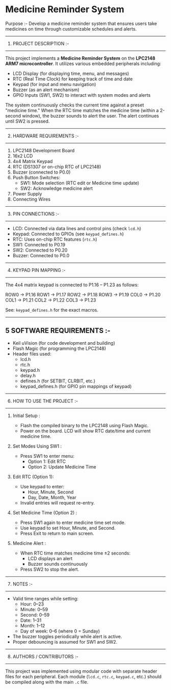 # Medicine Reminder System
Purpose :-  Develop a medicine reminder system that ensures users take medicines on time through customizable  schedules and alerts. 

-------------------------------------------------------------------------------------
1. PROJECT DESCRIPTION :-
-------------------------------------------------------------------------------------
This project implements a **Medicine Reminder System** on the **LPC2148 ARM7 
microcontroller**. It utilizes various embedded peripherals including:

- LCD Display (for displaying time, menu, and messages)
- RTC (Real Time Clock) for keeping track of time and date
- Keypad (for input and menu navigation)
- Buzzer (as an alert mechanism)
- GPIO Inputs (SW1, SW2) to interact with system modes and alerts

The system continuously checks the current time against a preset "medicine time."
When the RTC time matches the medicine time (within a 2-second window), the
buzzer sounds to alert the user. The alert continues until SW2 is pressed.

--------------------------------------------------------------------------------------
2. HARDWARE REQUIREMENTS :-
--------------------------------------------------------------------------------------
1. LPC2148 Development Board
2. 16x2 LCD
3. 4x4 Matrix Keypad
4. RTC (DS1307 or on-chip RTC of LPC2148)
5. Buzzer (connected to P0.0)
6. Push Button Switches:
   - SW1: Mode selection (RTC edit or Medicine time update)
   - SW2: Acknowledge medicine alert
7. Power Supply
8. Connecting Wires

-------------------------------------------------------------------------------------
3. PIN CONNECTIONS :-
-------------------------------------------------------------------------------------
- LCD: Connected via data lines and control pins (check `lcd.h`)
- Keypad: Connected to GPIOs (see `keypad_defines.h`)
- RTC: Uses on-chip RTC features (`rtc.h`)
- SW1: Connected to P0.19
- SW2: Connected to P0.20
- Buzzer: Connected to P0.0

-------------------------------------------------------------------------------------
4. KEYPAD PIN MAPPING :-
-------------------------------------------------------------------------------------
The 4x4 matrix keypad is connected to P1.16 – P1.23 as follows:

  ROW0 -> P1.16
  ROW1 -> P1.17
  ROW2 -> P1.18
  ROW3 -> P1.19
  COL0 -> P1.20
  COL1 -> P1.21
  COL2 -> P1.22
  COL3 -> P1.23

See: `keypad_defines.h` for the exact macros.

--------------------------------------------------------------------------------------
5 SOFTWARE REQUIREMENTS :-
--------------------------------------------------------------------------------------
- Keil uVision (for code development and building)
- Flash Magic (for programming the LPC2148)
- Header files used:
  - lcd.h
  - rtc.h
  - keypad.h
  - delay.h
  - defines.h (for SETBIT, CLRBIT, etc.)
  - keypad_defines.h (for GPIO pin mappings of keypad)

----------------------------------------------------------------------------------------
6. HOW TO USE THE PROJECT :-
----------------------------------------------------------------------------------------
1. Initial Setup :
   - Flash the compiled binary to the LPC2148 using Flash Magic.
   - Power on the board. LCD will show RTC date/time and current medicine time.

2. Set Modes Using SW1 :
   - Press SW1 to enter menu:
     - Option 1: Edit RTC
     - Option 2: Update Medicine Time

3. Edit RTC (Option 1):
   - Use keypad to enter:
     - Hour, Minute, Second
     - Day, Date, Month, Year
   - Invalid entries will request re-entry.

4. Set Medicine Time (Option 2) :
   - Press SW1 again to enter medicine time set mode.
   - Use keypad to set Hour, Minute, and Second.
   - Press Exit to return to main screen.

5. Medicine Alert :
   - When RTC time matches medicine time ±2 seconds:
     - LCD displays an alert
     - Buzzer sounds continuously
   - Press SW2 to stop the alert.

----------------------------------------------------------------------------------
7. NOTES :-
----------------------------------------------------------------------------------
- Valid time ranges while setting:
  - Hour: 0–23
  - Minute: 0–59
  - Second: 0–59
  - Date: 1–31
  - Month: 1–12
  - Day of week: 0–6 (where 0 = Sunday)
- The buzzer toggles periodically while alert is active.
- Proper debouncing is assumed for SW1 and SW2.

------------------------------------------------------------------------------------
8. AUTHORS / CONTRIBUTORS :-
------------------------------------------------------------------------------------
This project was implemented using modular code with separate header files for
each peripheral. Each module (`lcd.c`, `rtc.c`, `keypad.c`, etc.) should be
compiled along with the main `.c` file.

